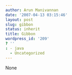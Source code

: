 ```yaml
---
author: Arun Manivannan
date: '2007-04-13 03:15:46'
layout: post
slug: gibbon
status: inherit
title: Gibbon
wordpress_id: '209'
? ''
: - java
  - Uncategorized
---
```


None

